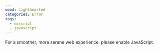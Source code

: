 ```yaml
---
mood: Lighthearted
categories: Error
tags:
  - noscript
  - javascript
---
```

For a smoother, more serene web experience, please enable JavaScript.